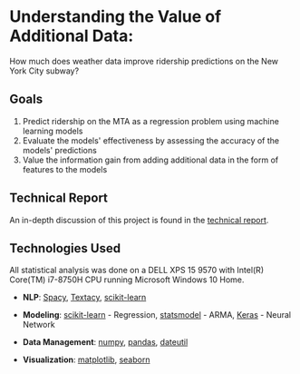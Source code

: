 # Understanding the Value of Additional Data:

How much does weather data improve ridership predictions on the New York City subway?
 

## Goals

1) Predict ridership on the MTA as a regression problem using machine learning models
2) Evaluate the models' effectiveness by assessing the accuracy of the models' predictions
3) Value the information gain from adding additional data in the form of features to the models

## Technical Report

An in-depth discussion of this project is found in the [technical report]().

## Technologies Used

All statistical analysis was done on a DELL XPS 15 9570 with Intel(R) Core(TM) i7-8750H CPU running Microsoft Windows 10 Home.   

* **NLP**: [Spacy](https://spacy.io), [Textacy](https://github.com/chartbeat-labs/textacy), [scikit-learn](http://scikit-learn.org/stable/)
    
* **Modeling**: [scikit-learn](http://scikit-learn.org/stable/) - Regression, [statsmodel](https://www.statsmodels.org/stable/) - ARMA, [Keras](https://keras.io/) - Neural Network
    
* **Data Management**: [numpy](http://www.numpy.org/), [pandas](https://pandas.pydata.org), [dateutil](https://dateutil.readthedocs.io/en/stable/)

* **Visualization**: [matplotlib](https://matplotlib.org/), [seaborn](https://seaborn.pydata.org/)

